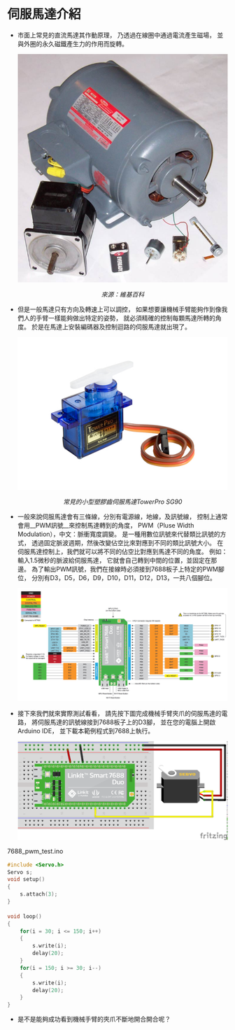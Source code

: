 # 伺服馬達介紹

* 市面上常見的直流馬達其作動原理，
  乃透過在線圈中通過電流產生磁場，
  並與外圈的永久磁鐵產生力的作用而旋轉。

  ![motor](pic/motor.jpg)
  <center><i>來源：維基百科</i></center>


* 但是一般馬達只有方向及轉速上可以調控，
  如果想要讓機械手臂能夠作到像我們人的手臂一樣能夠做出特定的姿勢，
  就必須精確的控制每顆馬達所轉的角度。
  於是在馬達上安裝編碼器及控制迴路的伺服馬達就出現了。

  ![sg90](pic/sg90.jpg)
  <center><i>常見的小型塑膠齒伺服馬達TowerPro SG90</i></center>


* 一般來說伺服馬達會有三條線，分別有電源線，地線，及訊號線，
  控制上通常會用__PWM訊號__來控制馬達轉到的角度，
  PWM（Pluse Width Modulation），中文：脈衝寬度調變。
  是一種用數位訊號來代替類比訊號的方式，
  透過固定脈波週期，然後改變佔空比來對應到不同的類比訊號大小。
  在伺服馬達控制上，我們就可以將不同的佔空比對應到馬達不同的角度。
  例如：輸入1.5微秒的脈波給伺服馬達，
  它就會自己轉到中間的位置，並固定在那邊。
  為了輸出PWM訊號，我們在接線時必須接到7688板子上特定的PWM腳位，
  分別有D3，D5，D6，D9，D10，D11，D12，D13，一共八個腳位。

  ![pinout](pic/7688_duo_pinout.png)

* 接下來我們就來實際測試看看，
  請先按下圖完成機械手臂夾爪的伺服馬達的電路，
  將伺服馬達的訊號線接到7688板子上的D3腳，
  並在您的電腦上開啟Arduino IDE，
  並下載本範例程式到7688上執行。

  ![one_servo](pic/one_servo.png)


7688_pwm_test.ino

```c
#include <Servo.h>
Servo s;
void setup()
{
    s.attach(3);
}

void loop()
{
    for(i = 30; i <= 150; i++)
    {
        s.write(i);
        delay(20);
    }
    for(i = 150; i >= 30; i--)
    {
        s.write(i);
        delay(20);
    }
}
```

* 是不是能夠成功看到機械手臂的夾爪不斷地開合開合呢？
